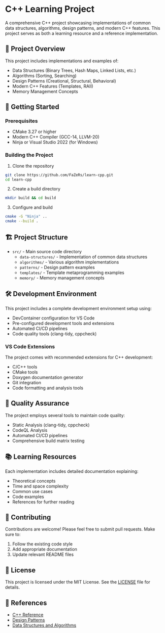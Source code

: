 # C++ Learning Project

A comprehensive C++ project showcasing implementations of common data structures, algorithms, design patterns, and modern C++ features. This project serves as both a learning resource and a reference implementation.

## 🎯 Project Overview

This project includes implementations and examples of:

- Data Structures (Binary Trees, Hash Maps, Linked Lists, etc.)
- Algorithms (Sorting, Searching)
- Design Patterns (Creational, Structural, Behavioral)
- Modern C++ Features (Templates, RAII)
- Memory Management Concepts

## 🚀 Getting Started

### Prerequisites

- CMake 3.27 or higher
- Modern C++ Compiler (GCC-14, LLVM-20)
- Ninja or Visual Studio 2022 (for Windows)

### Building the Project

1. Clone the repository
```bash
git clone https://github.com/FaZeRs/learn-cpp.git
cd learn-cpp
```

2. Create a build directory
```bash
mkdir build && cd build
```

3. Configure and build
```bash
cmake -G "Ninja" ..
cmake --build .
```

## 🏗️ Project Structure

- `src/` - Main source code directory
  - `data-structures/` - Implementation of common data structures
  - `algorithms/` - Various algorithm implementations
  - `patterns/` - Design pattern examples
  - `templates/` - Template metaprogramming examples
  - `memory/` - Memory management concepts

## 🛠️ Development Environment

This project includes a complete development environment setup using:

- DevContainer configuration for VS Code
- Pre-configured development tools and extensions
- Automated CI/CD pipelines
- Code quality tools (clang-tidy, cppcheck)

### VS Code Extensions

The project comes with recommended extensions for C++ development:

- C/C++ tools
- CMake tools
- Doxygen documentation generator
- Git integration
- Code formatting and analysis tools

## 🧪 Quality Assurance

The project employs several tools to maintain code quality:

- Static Analysis (clang-tidy, cppcheck)
- CodeQL Analysis
- Automated CI/CD pipelines
- Comprehensive build matrix testing

## 📚 Learning Resources

Each implementation includes detailed documentation explaining:

- Theoretical concepts
- Time and space complexity
- Common use cases
- Code examples
- References for further reading

## 🤝 Contributing

Contributions are welcome! Please feel free to submit pull requests. Make sure to:

1. Follow the existing code style
2. Add appropriate documentation
3. Update relevant README files

## 📄 License

This project is licensed under the MIT License. See the [LICENSE](LICENSE) file for details.

## 🔗 References

- [C++ Reference](https://en.cppreference.com/)
- [Design Patterns](https://refactoring.guru/design-patterns)
- [Data Structures and Algorithms](https://www.geeksforgeeks.org/)
